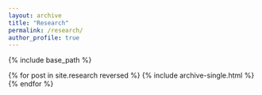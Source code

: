 ```yaml
---
layout: archive
title: "Research"
permalink: /research/
author_profile: true
---
```


{% include base_path %}

<object data="files/Information Framing Effects on Individual Climate Urgency.pdf" width="1000" height="1000" type='application/pdf'></object>

{% for post in site.research reversed %}
  {% include archive-single.html %}
{% endfor %}
